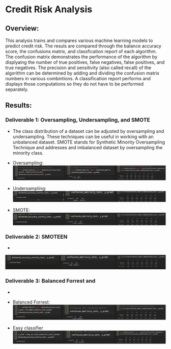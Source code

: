 # Credit Risk Analysis

## Overview:
This analysis trains and compares various machine learning models to predict credit risk.  The resuls are compared through the balance accuracy score, the confusions matrix, and classfication report of each algorithm.  The confusion matrix demonstrates the performance of the algorithm by displyaing the number of true positives, false negatives, false positives, and true negatives.  The precision and sensitivity (also called recall) of the algorithm can be determined by adding and dividing the confusion matrix numbers in various combintions.  A classification report performs and displays those computations so they do not have to be performed separately.


## Results:
### Deliverable 1: Oversampling, Undersampling, and SMOTE
* The class distribution of a dataset can be adjusted by oversampling and undersampling.  These techniques can be useful in working with an unbalanced dataset.  SMOTE stands for Synthetic Minority Oversampling Technique and addresses and imbalanced dataset by oversampling the minority class.

* Oversampling:
![oversample all](https://github.com/laurlen2112/credit_risk_analysis/blob/main/resources/del%201%20%20oversample%20all.png)

* Undersampling: 
![undersample all](https://github.com/laurlen2112/credit_risk_analysis/blob/main/resources/del%201%20undersample%20all.png)

* SMOTE:
![Smote all](https://github.com/laurlen2112/credit_risk_analysis/blob/main/resources/del%201%20smote%20all.png)

### Deliverable 2: SMOTEEN
*

![Smoteen all](https://github.com/laurlen2112/credit_risk_analysis/blob/main/resources/del%202%20smoteen%20all.png)


### Deliverable 3: Balanced Forrest and 
*

* Balanced Forrest:
![Balanced Forrest](https://github.com/laurlen2112/credit_risk_analysis/blob/main/resources/del%203%20bal%20forest%20all.png)

* Easy classifier
![easy classifier](https://github.com/laurlen2112/credit_risk_analysis/blob/main/resources/del%203%20class%20bal%20accruacy%20all.png)
